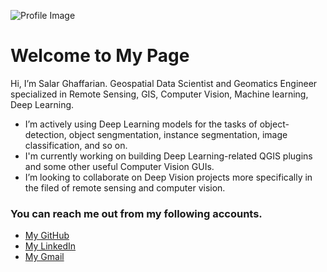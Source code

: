 ![Profile Image](https://avatars.githubusercontent.com/u/45109530?s=400&u=cfcc8ea5473d5b388bb795e11175efda3c3f7d61&v=4)  
       
# Welcome to My Page

Hi, I’m Salar Ghaffarian. Geospatial Data Scientist and Geomatics Engineer specialized in Remote Sensing, GIS, Computer Vision, Machine learning, Deep Learning.
 - I’m actively using Deep Learning models for the tasks of object-detection, object sengmentation, instance segmentation, image classification, and so on.
 - I'm currently working on building Deep Learning-related QGIS plugins and some other useful Computer Vision GUIs.
 - I’m looking to collaborate on Deep Vision projects more specifically in the filed of remote sensing and computer vision.
### You can reach me out from my following accounts.
 - [My GitHub](https://github.com/salarghaffarian)
 - [My LinkedIn](https://www.linkedin.com/in/salar-ghaffarian-9738a0a1/)
 - [My Gmail](salarghaffarian1363@gmail.com)
